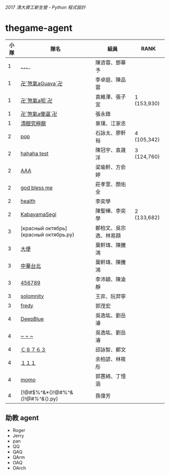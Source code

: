 ###### 2017 清大資工新生營 - Python 程式設計
# thegame-agent

小隊 | 隊名 | 組員 | RANK
---|---|---|---
1 | [．．．](．．．.py) | 陳咨蓉、鄧華予
1 | [卍ˋ煞氣aGuavaˊ卍](卍ˋ煞氣aGuavaˊ卍.py) | 李卓庭、陳品蓉
1 | [卍ˋ煞氣a呃ˊ卍](卍ˋ煞氣a呃ˊ卍.py) | 袁維澤、張子宜 | 1 (153,930)
1 | [卍\`煞氣a傻逼\`卍](卍`煞氣a傻逼`卍.py) | 張永鋒
1 | [清眼究極龍](清眼究極龍.py) | 景璞、江家丞
2 | [pop](pop.py) | 石詠太、廖軒裕 | 4 (105,342)
2 | [hahaha test](hahaha_test.py) | 陳冠宇、袁晟洋 | 3 (124,760)
2 | [AAA](AAA.py) | 梁瑜軒、方俞婷
2 | [god bless me](god_bless_me.py) | 莊孝萱、顏佑全
2 | [health](heath.py) | 李奕學
2 | [KabayamaSegi](KabayamaSegi.py) | 陳聖樺、李奕學 | 2 (133,682)
3 | [красный октябрь](красный октябрь.py) | 鄭柏文、吳宗逸、林易頲
3 | [大便](shit.py) | 葉軒瑋、陳騰鴻
3 | [中華台北](中華台北.py) | 葉軒瑋、陳騰鴻
3 | [456789](456789.py) | 李沛穎、陳渝靜
3 | [solomnity](solomnity.py) | 王弈、阮羿寧
3 | [fredy](fredy.py) | 郭茂宏
4 | [DeepBlue](DeepBlue.py) | 吳逸竑、劉岳濬
4 | [~ ~ ~](~~~.py) | 吳逸竑、劉岳濬
4 | [Ｃ８７６３](Ｃ８７６３.py) | 邱詠智、鄭文
4 | [１１１](１１１.py) | 余柏諺、林筱彤
4 | [momo](momo.py) | 郭蕙綺、丁憶涵
4 | [!@#\$%\^&\*()!@#$%^&\*()!@#\$%\^&\*()](!@#$%^&*()!@#$%^&*()!@#$%^&*().py) | 孫偉芳

## 助教 agent

- Roger
- Jerry
- pan
- QQ
- QAQ
- QArm
- OAQ
- OArch
